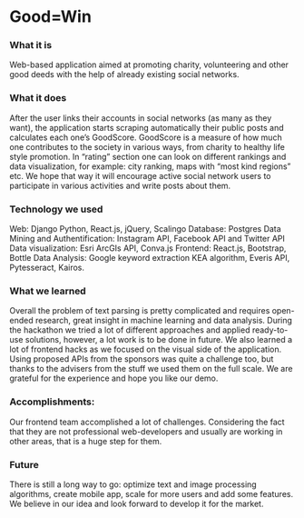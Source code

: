 # Good=Win
### What it is
Web-based application aimed at promoting charity, volunteering and other good deeds with the help of already existing social networks.

### What it does
After the user links their accounts in social networks (as many as they want),  the application starts scraping automatically their public posts and calculates each one’s GoodScore. GoodScore is a measure of how much one contributes to the society in various ways, from charity to healthy life style promotion.
In “rating” section one can look on different rankings and data visualization, for example: city ranking, maps with “most kind regions” etc.
We hope that way it will encourage active social network users to participate in various activities and write posts about them.

### Technology we used
Web: Django Python, React.js, jQuery, Scalingo
Database: Postgres
Data Mining and Authentification: Instagram API, Facebook API and Twitter API
Data visualization: Esri ArcGIs API, Conva.js
Frontend: React.js, Bootstrap, Bottle
Data Analysis: Google keyword extraction KEA algorithm, Everis API, Pytesseract, Kairos.

### What we learned
Overall the problem of text parsing is pretty complicated and requires open-ended research, great insight in machine learning and data analysis. During the hackathon we tried a lot of different approaches and applied ready-to-use solutions, however, a lot work is to be done in future.
We also learned a lot of frontend hacks as we focused on the visual side of the application. Using proposed APIs from the sponsors was quite a challenge too, but thanks to the advisers from the stuff we used them on the full scale.
We are grateful for the experience and hope you like our demo.

### Accomplishments:
Our frontend team accomplished a lot of challenges. Considering the fact that they are not professional web-developers and usually are working in other areas, that is a huge step for them.

### Future
There is still a long way to go: optimize text and image processing algorithms, create mobile app, scale for more users and add some features. We believe in our idea and look forward to develop it for the market.
